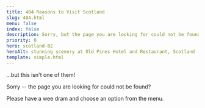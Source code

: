 ```yaml
---
title: 404 Reasons to Visit Scotland
slug: 404.html
menu: false
index: false
description: Sorry, but the page you are looking for could not be found?
priority: 0
hero: scotland-02
heroAlt: stunning scenery at Old Pines Hotel and Restaurant, Scotland
template: simple.html
---
```


&hellip;but this isn't one of them!

Sorry -- the page you are looking for could not be found?

Please have a wee dram and choose an option from the menu.
